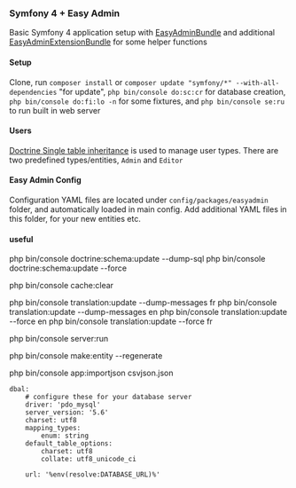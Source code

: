 ### Symfony 4 + Easy Admin

Basic Symfony 4 application setup with [EasyAdminBundle](https://github.com/EasyCorp/EasyAdminBundle) and additional [EasyAdminExtensionBundle](https://github.com/alterphp/EasyAdminExtensionBundle) for some helper functions

#### Setup

Clone, run `composer install` or `composer update "symfony/*" --with-all-dependencies` "for update", `php bin/console do:sc:cr` for database creation, `php bin/console do:fi:lo -n` for some fixtures, and `php bin/console se:ru` to run built in web server

#### Users

[Doctrine Single table inheritance](https://www.doctrine-project.org/projects/doctrine-orm/en/2.6/reference/inheritance-mapping.html#single-table-inheritance) is used to manage user types. There are two predefined types/entities, `Admin` and `Editor`

#### Easy Admin Config

Configuration YAML files are located under `config/packages/easyadmin` folder, and automatically loaded in main config. Add additional YAML files in this folder, for your new entities etc.

#### useful
php bin/console doctrine:schema:update --dump-sql
php bin/console doctrine:schema:update --force

php bin/console cache:clear

php bin/console translation:update --dump-messages fr
php bin/console translation:update --dump-messages en
php bin/console translation:update --force en
php bin/console translation:update --force fr

php bin/console server:run

php bin/console make:entity --regenerate

php bin/console app:importjson csvjson.json


    dbal:
        # configure these for your database server
        driver: 'pdo_mysql'
        server_version: '5.6'
        charset: utf8
        mapping_types:
            enum: string
        default_table_options:
            charset: utf8
            collate: utf8_unicode_ci

        url: '%env(resolve:DATABASE_URL)%'